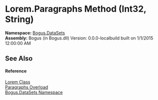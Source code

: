 # Lorem.Paragraphs Method (Int32, String)
 

**Namespace:**&nbsp;<a href="N_Bogus_DataSets">Bogus.DataSets</a><br />**Assembly:**&nbsp;Bogus (in Bogus.dll) Version: 0.0.0-localbuild built on 1/1/2015 12:00:00 AM

## See Also


#### Reference
<a href="T_Bogus_DataSets_Lorem">Lorem Class</a><br /><a href="Overload_Bogus_DataSets_Lorem_Paragraphs">Paragraphs Overload</a><br /><a href="N_Bogus_DataSets">Bogus.DataSets Namespace</a><br />